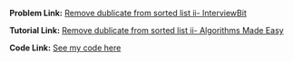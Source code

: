 **Problem Link:** [Remove dublicate from sorted list ii- InterviewBit](https://www.interviewbit.com/problems/remove-duplicates-from-sorted-list-ii/)

**Tutorial Link:** [Remove dublicate from sorted list ii- Algorithms Made Easy](https://youtu.be/R6-PnHODewY)

**Code Link:** [See my code here](https://github.com/heyimvikash/DataStructures-And-Algorithms/blob/6e6e91be9a0cec44fab440c17ee8116951a20289/1.%20LinkList/1.%20Singly-LinkList/InterviewBit%20Qs/7.%20Remove%20Dublicate%20From%20Sorted%20List-%20II%20GQ/solution%207.java)